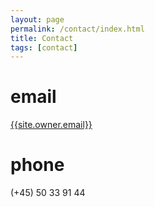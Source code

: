 ```yaml
---
layout: page
permalink: /contact/index.html
title: Contact
tags: [contact]
---
```


# email

<a href="mailto:{{site.owner.email}}">{{site.owner.email}}</a>

# phone

(+45) 50 33 91 44

